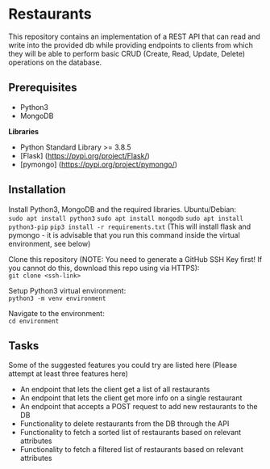 # Restaurants

This repository contains an implementation of a REST API that can read and write into the provided db while providing endpoints to clients from which they will be able to perform basic CRUD (Create, Read, Update, Delete) operations on the database. 

## Prerequisites

* Python3
* MongoDB

**Libraries**

* Python Standard Library >= 3.8.5
* [Flask] (https://pypi.org/project/Flask/)
* [pymongo] (https://pypi.org/project/pymongo/)

## Installation

Install Python3, MongoDB and the required libraries.
Ubuntu/Debian: <br>
`sudo apt install python3`
`sudo apt install mongodb`
`sudo apt install python3-pip`
`pip3 install -r requirements.txt` (This will install flask and pymongo - it is advisable that you run this command inside the virtual environment, see below)

Clone this repository (NOTE: You need to generate a GitHub SSH Key first! If you cannot do this, download this repo using via HTTPS): <br>
`git clone <ssh-link>`

Setup Python3 virtual environment: <br>
`python3 -m venv environment`

Navigate to the environment: <br>
`cd environment`



## Tasks
Some of the suggested features you could try are listed here (Please attempt at least three features here)
* An endpoint that lets the client get a list of all restaurants 
* An endpoint that lets the client get more info on a single restaurant
* An endpoint that accepts a POST request to add new restaurants to the DB
* Functionality to delete restaurants from the DB through the API
* Functionality to fetch a sorted list of restaurants based on relevant attributes
* Functionality to fetch a filtered list of restaurants based on relevant attributes